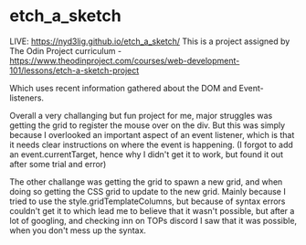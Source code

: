# etch_a_sketch
LIVE: https://nyd3lig.github.io/etch_a_sketch/
This is a project assigned by The Odin Project curriculum - https://www.theodinproject.com/courses/web-development-101/lessons/etch-a-sketch-project

Which uses recent information gathered about the DOM and Event-listeners.

Overall a very challanging but fun project for me, major struggles was getting the grid to register the mouse over on the div.
But this was simply because I overlooked an important aspect of an event listener, which is that it needs clear instructions on where the event is happening.
(I forgot to add an event.currentTarget, hence why I didn't get it to work, but found it out after some trial and error)

The other challange was getting the grid to spawn a new grid, and when doing so getting the CSS grid to update to the new grid.
Mainly because I tried to use the style.gridTemplateColumns, but because of syntax errors  couldn't get it to which lead me to believe that it wasn't possible, 
but after a lot of googling, and checking inn on TOPs discord I saw that it was possible, when you don't mess up the syntax.
